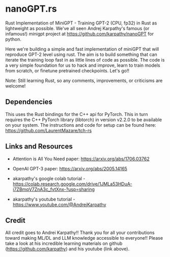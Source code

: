 # nanoGPT.rs
Rust Implementation of MiniGPT - Training GPT-2 (CPU, fp32) in Rust as lightweight as possible.  We've all seen Andrej Karpathy's famous (or infamous!) minigpt project at https://github.com/karpathy/nanoGPT for python.

Here we're building a simple and fast implementation of miniGPT that will reproduce GPT-2 level using rust.  The aim is to build something that can iterate the training loop fast in as little lines of code as possible.  The code is a very simple foundation for us to hack and improve, learn to train models from scratch, or finetune pretrained checkpoints. 
 Let's go!!

Note: Still learning Rust, so any comments, improvements, or criticisms are welcome!

## Dependencies
This uses the Rust bindings for the C++ api for PyTorch.  This in turn requires the C++ PyTorch library (libtorch) in version v2.2.0 to be available on your system.  The instructions and code for setup can be found here: https://github.com/LaurentMazare/tch-rs 

## Links and Resources
- Attention is All You Need paper: https://arxiv.org/abs/1706.03762
- OpenAI GPT-3 paper: https://arxiv.org/abs/2005.14165 

- akarpathy's google colab tutorial - https://colab.research.google.com/drive/1JMLa53HDuA-i7ZBmqV7ZnA3c_fvtXnx-?usp=sharing

- akarpathy's youtube tutorial - https://www.youtube.com/@AndrejKarpathy

## Credit
All credit goes to Andrei Karpathy!!  Thank you for all your contributions toward making ML/DL and LLM knowledge accessible to everyone!!  Please take a look at his incredible learning materials on github (https://github.com/karpathy) and his youtube (link above).

